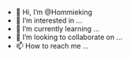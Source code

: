 - 👋 Hi, I’m @Hommieking
- 👀 I’m interested in ...
- 🌱 I’m currently learning ...
- 💞️ I’m looking to collaborate on ...
- 📫 How to reach me ...

<!---
Hommieking/Hommieking is a ✨ special ✨ repository because its `README.md` (this file) appears on your GitHub profile.
You can click the Preview link to take a look at your changes.
--->
